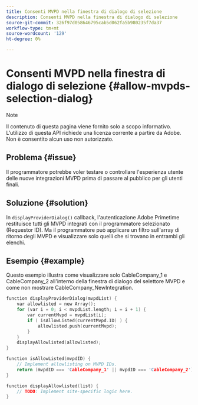 ```yaml
---
title: Consenti MVPD nella finestra di dialogo di selezione
description: Consenti MVPD nella finestra di dialogo di selezione
source-git-commit: 326f97d058646795cab5d062fa5b980235f7da37
workflow-type: tm+mt
source-wordcount: '129'
ht-degree: 0%

---
```



# Consenti MVPD nella finestra di dialogo di selezione {#allow-mvpds-selection-dialog}

>[!NOTE]
>
>Il contenuto di questa pagina viene fornito solo a scopo informativo. L’utilizzo di questa API richiede una licenza corrente a partire da Adobe. Non è consentito alcun uso non autorizzato.

## Problema {#issue}

Il programmatore potrebbe voler testare o controllare l&#39;esperienza utente delle nuove integrazioni MVPD prima di passare al pubblico per gli utenti finali.

## Soluzione {#solution}

In `displayProviderDialog()` callback, l&#39;autenticazione Adobe Primetime restituisce tutti gli MVPD integrati con il programmatore selezionato (Requestor ID). Ma il programmatore può applicare un filtro sull&#39;array di ritorno degli MVPD e visualizzare solo quelli che si trovano in entrambi gli elenchi.

## Esempio {#example}

Questo esempio illustra come visualizzare solo CableCompany_1 e CableCompany_2 all&#39;interno della finestra di dialogo del selettore MVPD e come non mostrare CableCompany_NewIntegration.

```C
function displayProviderDialog(mvpdList) {
    var allowlisted = new Array();
    for (var i = 0; i < mvpdList.length; i = i + 1) {
        var currentMvpd = mvpdList[i];
        if ( isAllowListed(currentMvpd.ID) ) {
            allowlisted.push(currentMvpd);
        }
    }
    displayAllowlisted(allowlisted);
}

function isAllowListed(mvpdID) {
    // Implement allowlisting on MVPD IDs.
    return (mvpdID === 'CableCompany_1' || mvpdID === 'CableCompany_2');
}

function displayAllowlisted(list) {
    // TODO: Implement site-specific logic here.
}
```

<!--
**Related Information**
* [Prevent MVPDs from appearing in the Selection Dialog](/help/authentication/prevent-mvpd-selectn-dialog.md)
* **Code Samples**
* [Programmer integration guide](/help/authentication/programmer-integration-guide-overview.md)
-->